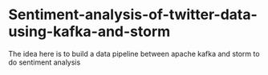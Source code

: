 # Sentiment-analysis-of-twitter-data-using-kafka-and-storm
The idea here is to build a data pipeline between apache kafka and storm to do sentiment analysis

